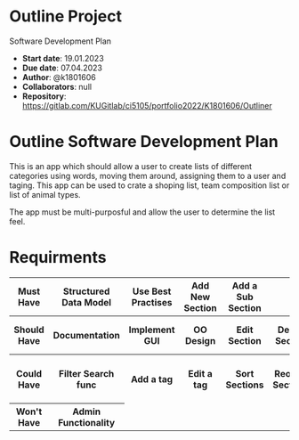 # Outline Project
Software Development Plan
- **Start date**: 19.01.2023
- **Due date**: 07.04.2023
- **Author**: @k1801606
- **Collaborators**: null
- **Repository**: https://gitlab.com/KUGitlab/ci5105/portfolio2022/K1801606/Outliner

# Outline Software Development Plan

This is an app which should allow a user to create lists of different categories using words, moving them around, assigning them to a user and taging. This app can be used to crate a shoping list, team composition list or list of animal types.

The app must be multi-purposful and allow the user to determine the list feel.

# Requirments

<table>
<tr>
	<th> Must Have </th>
	<th> Structured Data Model </th>
	<th> Use Best Practises </th>
	<th> Add New Section </th>
	<th> Add a Sub Section </th>
</tr>
<tr>
	<th> Should Have </th>
	<th> Documentation </th>
	<th> Implement GUI </th>
	<th> OO Design </th>
	<th> Edit Section </th>
	<th> Delete Section </th>
	<th> Mark Section Complete </th>
	<th> Edit Subsection </th>
	<th> Delete Subsection </th>
	<th> Save to a file </th>
	<th> Load from a file </th>
</tr>
<tr>
	<th> Could Have </th>
	<th> Filter Search func </th>
	<th> Add a tag </th>
	<th> Edit a tag </th>
	<th> Sort Sections </th>
	<th> Reorder Sections </th>
	<th> Retrieve data from Web </th>
	<th> Format Text </th>
</tr>
<tr>
	<th> Won't Have </th>
	<th> Admin Functionality </th>
</tr>
</table>


